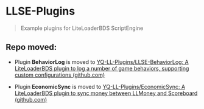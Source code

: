 # LLSE-Plugins
> Example plugins for LiteLoaderBDS ScriptEngine

## Repo moved:

- Plugin **BehaviorLog** is moved to [YQ-LL-Plugins/LLSE-BehaviorLog: A LiteLoaderBDS plugin to log a number of game behaviors, supporting custom configurations (github.com)](https://github.com/YQ-LL-Plugins/LLSE-BehaviorLog)

- Plugin **EconomicSync** is moved to [YQ-LL-Plugins/EconomicSync: A LiteLoaderBDS plugin to sync money between LLMoney and Scoreboard (github.com)](https://github.com/YQ-LL-Plugins/EconomicSync)
